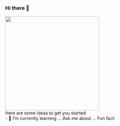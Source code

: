 ### Hi there 👋
<img align='center' src='https://user-images.githubusercontent.com/5713670/87202985-820dcb80-c2b6-11ea-9f56-7ec461c497c3.gif' width='300"'>
<br>
Here are some ideas to get you started:
<BR>
- 🌱 I’m currently learning ...
Ask me about ...
Fun fact:
<!--
**piyush7900/piyush7900** is a ✨ _special_ ✨ repository because its `README.md` (this file) appears on your GitHub profile.
price=105.50
qty=36
amount=price*qty
if amount>10000:
    print ("10% discount applicable")
    discount=amount*10/100
    amount=amount-discount
    print ("amount payable:",amount)

    
else:
       if amount>5000:
           print ("10% discount applicable")
           discount=amount*5/100
           amount=amount-discount
        else:
            if amount>10000:
                print ("1% discount applicable")
                discount=amount*1/100
                amount=amount-discount
            else :
                print ("no discount applicable")
print ("amount payable:",amount)
                

- 🔭 I’m currently working on ...

- 👯 I’m looking to collaborate on ...
- 🤔 I’m looking for help with ...
- 💬 Ask me about ...
- 📫 How to reach me: ...
- 😄 Pronouns: ...
- ⚡ Fun fact: ...
-->

